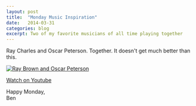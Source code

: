 ```yaml
---
layout: post
title:  "Monday Music Inspiration"
date:   2014-03-31
categories: blog
excerpt: Two of my favorite musicians of all time playing together
---
```



Ray Charles and Oscar Peterson. Together.   It doesn't get much better than this.


[![Ray Brown and Oscar Peterson](http://img.youtube.com/vi/8PhQv1Um-9M/0.jpg)](http://www.youtube.com/watch?v=8PhQv1Um-9M)

[Watch on Youtube][vid]

Happy Monday,<br>
Ben

[vid]: http://www.youtube.com/watch?v=8PhQv1Um-9M
